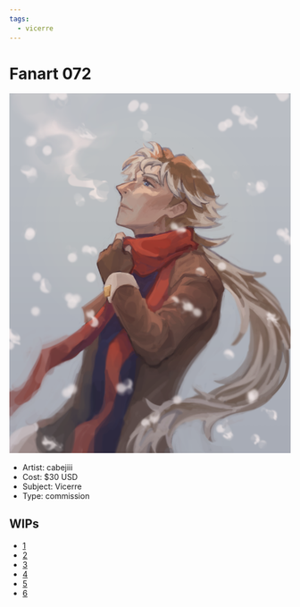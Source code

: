 ```yaml
---
tags:
  - vicerre
---
```


# Fanart 072

<img src="assets/2025-04-17_fanimage-130.png">

- Artist: cabejiii
- Cost: $30 USD
- Subject: Vicerre
- Type: commission

## WIPs

- [1](assets/2025-04-05_fanimage-122.png)
- [2](assets/2025-04-05_fanimage-123.png)
- [3](assets/2025-04-06_fanimage-124.png)
- [4](assets/2025-04-09_fanimage-125.png)
- [5](assets/2025-04-17_fanimage-128.png)
- [6](assets/2025-04-17_fanimage-129.png)
